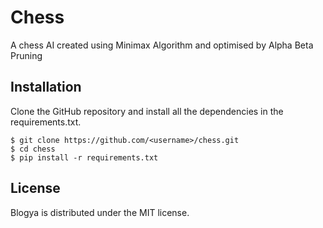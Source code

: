 # Chess
A chess AI created using Minimax Algorithm and optimised by Alpha Beta Pruning

## Installation

Clone the GitHub repository and install all the dependencies in the requirements.txt.

```
$ git clone https://github.com/<username>/chess.git
$ cd chess
$ pip install -r requirements.txt
```

## License 

Blogya is distributed under the MIT license.

